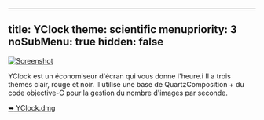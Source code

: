 -----
title: YClock
theme: scientific
menupriority: 3
noSubMenu: true
hidden: false
-----

[ ![Screenshot](/Scratch/img/softwares/yclock/screenshot1.png 'screenshot') ][yclock]

YClock est un économiseur d'écran qui vous donne l'heure.i
Il a trois thèmes clair, rouge et noir.
Il utilise une base de QuartzComposition + du code objective-C pour la gestion du nombre d'images par seconde.

[<span class="nicer">&#x27A5;</span> YClock.dmg][yclock]

[yclock]: /Scratch/files/YClock.dmg
